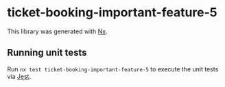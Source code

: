 # ticket-booking-important-feature-5

This library was generated with [Nx](https://nx.dev).

## Running unit tests

Run `nx test ticket-booking-important-feature-5` to execute the unit tests via [Jest](https://jestjs.io).

